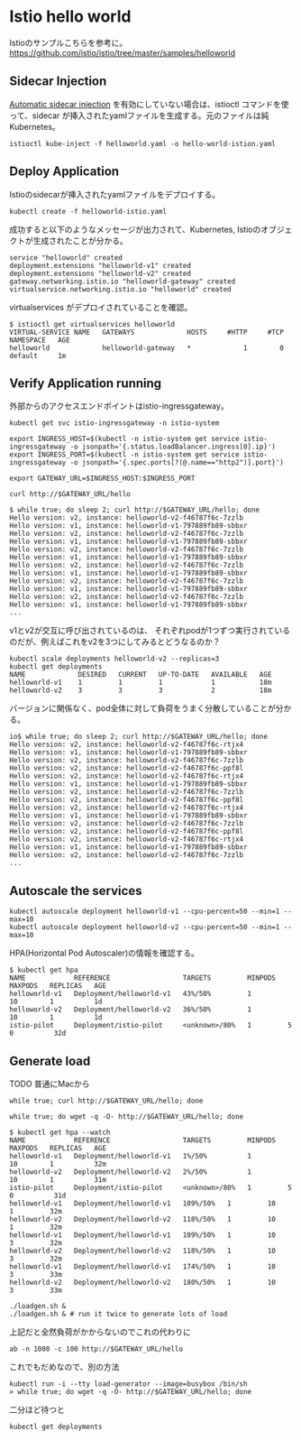 # Istio hello world
Istioのサンプルこちらを参考に。
https://github.com/istio/istio/tree/master/samples/helloworld

## Sidecar Injection
[Automatic sidecar injection](https://istio.io/docs/setup/kubernetes/sidecar-injection/#automatic-sidecar-injection) を有効にしていない場合は、istioctl コマンドを使って、sidecar が挿入されたyamlファイルを生成する。元のファイルは純Kubernetes。

```
istioctl kube-inject -f helloworld.yaml -o hello-world-istion.yaml
```

## Deploy Application
Istioのsidecarが挿入されたyamlファイルをデプロイする。
```
kubectl create -f helloworld-istio.yaml
```

成功すると以下のようなメッセージが出力されて、Kubernetes, Istioのオブジェクトが生成されたことが分かる。
```
service "helloworld" created
deployment.extensions "helloworld-v1" created
deployment.extensions "helloworld-v2" created
gateway.networking.istio.io "helloworld-gateway" created
virtualservice.networking.istio.io "helloworld" created
```

virtualservices がデプロイされていることを確認。
```
$ istioctl get virtualservices helloworld
VIRTUAL-SERVICE NAME   GATEWAYS             HOSTS     #HTTP     #TCP      NAMESPACE   AGE
helloworld             helloworld-gateway   *             1        0      default     1m
```


## Verify Application running

外部からのアクセスエンドポイントはistio-ingressgateway。
```
kubectl get svc istio-ingressgateway -n istio-system
```

```
export INGRESS_HOST=$(kubectl -n istio-system get service istio-ingressgateway -o jsonpath='{.status.loadBalancer.ingress[0].ip}')
export INGRESS_PORT=$(kubectl -n istio-system get service istio-ingressgateway -o jsonpath='{.spec.ports[?(@.name=="http2")].port}')

export GATEWAY_URL=$INGRESS_HOST:$INGRESS_PORT
```

```
curl http://$GATEWAY_URL/hello
```

```
$ while true; do sleep 2; curl http://$GATEWAY_URL/hello; done
Hello version: v2, instance: helloworld-v2-f46787f6c-7zzlb
Hello version: v1, instance: helloworld-v1-797889fb89-sbbxr
Hello version: v2, instance: helloworld-v2-f46787f6c-7zzlb
Hello version: v1, instance: helloworld-v1-797889fb89-sbbxr
Hello version: v2, instance: helloworld-v2-f46787f6c-7zzlb
Hello version: v1, instance: helloworld-v1-797889fb89-sbbxr
Hello version: v2, instance: helloworld-v2-f46787f6c-7zzlb
Hello version: v1, instance: helloworld-v1-797889fb89-sbbxr
Hello version: v2, instance: helloworld-v2-f46787f6c-7zzlb
Hello version: v1, instance: helloworld-v1-797889fb89-sbbxr
Hello version: v2, instance: helloworld-v2-f46787f6c-7zzlb
Hello version: v1, instance: helloworld-v1-797889fb89-sbbxr
...
```
v1とv2が交互に呼び出されているのは、
それぞれpodが1つずつ実行されているのだが、例えばこれをv2を3つにしてみるとどうなるのか？

```
kubectl scale deployments helloworld-v2 --replicas=3
kubectl get deployments
NAME             DESIRED   CURRENT   UP-TO-DATE   AVAILABLE   AGE
helloworld-v1    1         1         1            1           18m
helloworld-v2    3         3         3            2           18m
```

バージョンに関係なく、pod全体に対して負荷をうまく分散していることが分かる。
```
io$ while true; do sleep 2; curl http://$GATEWAY_URL/hello; done
Hello version: v2, instance: helloworld-v2-f46787f6c-rtjx4
Hello version: v1, instance: helloworld-v1-797889fb89-sbbxr
Hello version: v2, instance: helloworld-v2-f46787f6c-7zzlb
Hello version: v2, instance: helloworld-v2-f46787f6c-ppf8l
Hello version: v2, instance: helloworld-v2-f46787f6c-rtjx4
Hello version: v1, instance: helloworld-v1-797889fb89-sbbxr
Hello version: v2, instance: helloworld-v2-f46787f6c-7zzlb
Hello version: v2, instance: helloworld-v2-f46787f6c-ppf8l
Hello version: v2, instance: helloworld-v2-f46787f6c-rtjx4
Hello version: v1, instance: helloworld-v1-797889fb89-sbbxr
Hello version: v2, instance: helloworld-v2-f46787f6c-7zzlb
Hello version: v2, instance: helloworld-v2-f46787f6c-ppf8l
Hello version: v2, instance: helloworld-v2-f46787f6c-rtjx4
Hello version: v1, instance: helloworld-v1-797889fb89-sbbxr
Hello version: v2, instance: helloworld-v2-f46787f6c-7zzlb
...
```


## Autoscale the services
```
kubectl autoscale deployment helloworld-v1 --cpu-percent=50 --min=1 --max=10
kubectl autoscale deployment helloworld-v2 --cpu-percent=50 --min=1 --max=10
```

HPA(Horizontal Pod Autoscaler)の情報を確認する。
```
$ kubectl get hpa
NAME            REFERENCE                  TARGETS         MINPODS   MAXPODS   REPLICAS   AGE
helloworld-v1   Deployment/helloworld-v1   43%/50%         1         10        1          1d
helloworld-v2   Deployment/helloworld-v2   36%/50%         1         10        1          1d
istio-pilot     Deployment/istio-pilot     <unknown>/80%   1         5         0          32d
```

## Generate load
TODO
普通にMacから 

``` 
while true; curl http://$GATEWAY_URL/hello; done
```



```
while true; do wget -q -O- http://$GATEWAY_URL/hello; done
```

```
$ kubectl get hpa --watch
NAME            REFERENCE                  TARGETS         MINPODS   MAXPODS   REPLICAS   AGE
helloworld-v1   Deployment/helloworld-v1   1%/50%          1         10        1          32m
helloworld-v2   Deployment/helloworld-v2   2%/50%          1         10        1          31m
istio-pilot     Deployment/istio-pilot     <unknown>/80%   1         5         0          31d
helloworld-v1   Deployment/helloworld-v1   109%/50%   1         10        1         32m
helloworld-v2   Deployment/helloworld-v2   118%/50%   1         10        1         32m
helloworld-v1   Deployment/helloworld-v1   109%/50%   1         10        3         32m
helloworld-v2   Deployment/helloworld-v2   118%/50%   1         10        3         32m
helloworld-v1   Deployment/helloworld-v1   174%/50%   1         10        3         33m
helloworld-v2   Deployment/helloworld-v2   180%/50%   1         10        3         33m
```



```
./loadgen.sh &
./loadgen.sh & # run it twice to generate lots of load
```

上記だと全然負荷がかからないのでこれの代わりに
```
ab -n 1000 -c 100 http://$GATEWAY_URL/hello
```
これでもだめなので、別の方法

```
kubectl run -i --tty load-generator --image=busybox /bin/sh 
> while true; do wget -q -O- http://$GATEWAY_URL/hello; done
```


二分ほど待つと
```
kubectl get deployments
```




